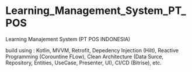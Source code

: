 # Learning_Management_System_PT_POS

Learning Manajement System (PT POS INDONESIA) 

build using : Kotlin, MVVM, Retrofit, Depedency Injection (Hilt), Reactive Programming (Corountine FLow), Clean Architecture (Data Surce, Repository, Entities, UseCase, Presenter, UI), CI/CD (Bitrise), etc.

